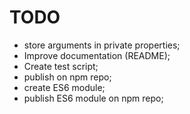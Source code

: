 # TODO
- store arguments in private properties;
- Improve documentation (README);
- Create test script;
- publish on npm repo;
- create ES6 module;
- publish ES6 module on npm repo;